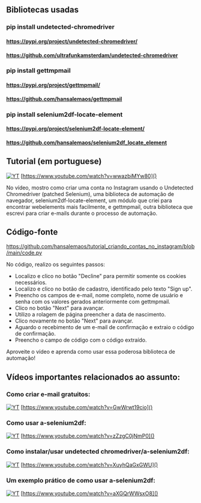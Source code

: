 ## Bibliotecas usadas

### pip install undetected-chromedriver
#### https://pypi.org/project/undetected-chromedriver/
#### https://github.com/ultrafunkamsterdam/undetected-chromedriver


### pip install gettmpmail
#### https://pypi.org/project/gettmpmail/
#### https://github.com/hansalemaos/gettmpmail

### pip install selenium2df-locate-element
#### https://pypi.org/project/selenium2df-locate-element/
#### https://github.com/hansalemaos/selenium2df_locate_element


## Tutorial (em portuguese)

[![YT](https://i.ytimg.com/vi/wwazbiMYw80/maxresdefault.jpg)](https://www.youtube.com/watch?v=wwazbiMYw80)
[https://www.youtube.com/watch?v=wwazbiMYw80]()

No vídeo, mostro como criar uma conta no Instagram usando o Undetected Chromedriver (patched Selenium), uma biblioteca de automação de navegador, selenium2df-locate-element, um módulo que criei para encontrar webelements mais facilmente, e gettmpmail, outra biblioteca que escrevi para criar e-mails durante o processo de automação.

## Código-fonte 

https://github.com/hansalemaos/tutorial_criando_contas_no_instagram/blob/main/code.py

No código, realizo os seguintes passos:

- Localizo e clico no botão "Decline" para permitir somente os cookies necessários.
- Localizo e clico no botão de cadastro, identificado pelo texto "Sign up".
- Preencho os campos de e-mail, nome completo, nome de usuário e senha com os valores gerados anteriormente com gettmpmail.
- Clico no botão "Next" para avançar.
- Utilizo a rolagem de página preencher a data de nascimento.
- Clico novamente no botão "Next" para avançar.
- Aguardo o recebimento de um e-mail de confirmação e extraio o código de confirmação.
- Preencho o campo de código com o código extraído.

Aproveite o vídeo e aprenda como usar essa poderosa biblioteca de automação!

## Vídeos importantes relacionados ao assunto: 

### Como criar e-mail gratuitos:

[![YT](https://i.ytimg.com/vi/GwWrwt19cio/maxresdefault.jpg)](https://www.youtube.com/watch?v=GwWrwt19cio)
[https://www.youtube.com/watch?v=GwWrwt19cio]()

### Como usar a-selenium2df:

[![YT](https://i.ytimg.com/vi/zZzgC0jNmP0/maxresdefault.jpg)](https://www.youtube.com/watch?v=zZzgC0jNmP0)
[https://www.youtube.com/watch?v=zZzgC0jNmP0]()

### Como instalar/usar undetected chromedriver/a-selenium2df: 

[![YT](https://i.ytimg.com/vi/XuyhQaGxGWU/maxresdefault.jpg)](https://www.youtube.com/watch?v=XuyhQaGxGWU)
[https://www.youtube.com/watch?v=XuyhQaGxGWU]()

### Um exemplo prático de como usar a-selenium2df:

[![YT](https://i.ytimg.com/vi/aXGQrWWsxO8/maxresdefault.jpg)](https://www.youtube.com/watch?v=aXGQrWWsxO8)
[https://www.youtube.com/watch?v=aXGQrWWsxO8]()


